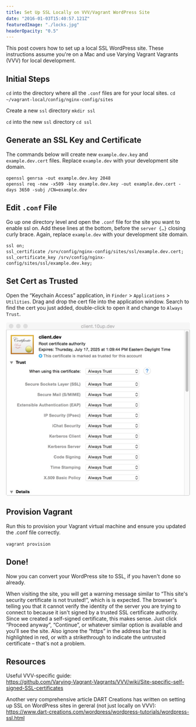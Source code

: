 ```yaml
---
title: Set Up SSL Locally on VVV/Vagrant WordPress Site
date: "2016-01-03T15:40:57.121Z"
featuredImage: "./locks.jpg"
headerOpacity: "0.5"
---
```


This post covers how to set up a local SSL WordPress site. These instructions assume you're on a Mac and use Varying Vagrant Vagrants (VVV) for local development.

## Initial Steps

`cd` into the directory where all the `.conf` files are for your local sites.
`cd ~/vagrant-local/config/nginx-config/sites`

Create a new `ssl` directory
`mkdir ssl`

`cd` into the new `ssl` directory
`cd ssl`

## Generate an SSL Key and Certificate

The commands below will create new `example.dev.key` and `example.dev.cert` files. Replace `example.dev` with your development site domain.

```
openssl genrsa -out example.dev.key 2048
openssl req -new -x509 -key example.dev.key -out example.dev.cert -days 3650 -subj /CN=example.dev
```

## Edit `.conf` File

Go up one directory level and open the `.conf` file for the site you want to enable ssl on. Add these lines at the bottom, before the `server {…}` closing curly brace. Again, replace `example.dev` with your development site domain.

```
ssl on;
ssl_certificate /srv/config/nginx-config/sites/ssl/example.dev.cert;
ssl_certificate_key /srv/config/nginx-config/sites/ssl/example.dev.key;
```

## Set Cert as Trusted

Open the “Keychain Access” application, in `Finder` > `Applications` > `Utilities`.
Drag and drop the cert file into the application window.
Search to find the cert you just added, double-click to open it and change to `Always Trust`.

![Certificate in Keychain](./cert.jpg)

## Provision Vagrant

Run this to provision your Vagrant virtual machine and ensure you updated the .conf file correctly.

`vagrant provision`

## Done!

Now you can convert your WordPress site to SSL, if you haven't done so already.

When visiting the site, you will get a warning message similar to “This site's security certificate is not trusted!”, which is is expected. The browser's telling you that it cannot verify the identity of the server you are trying to connect to because it isn't signed by a trusted SSL certificate authority. Since we created a self-signed certificate, this makes sense. Just click “Proceed anyway”, “Continue”, or whatever similar option is available and you'll see the site. Also ignore the “https” in the address bar that is highlighted in red, or with a strikethrough to indicate the untrusted certificate – that's not a problem.

## Resources

Useful VVV-specific guide:  
<https://github.com/Varying-Vagrant-Vagrants/VVV/wiki/Site-specific-self-signed-SSL-certificates>

Another very comprehensive article DART Creations has written on setting up SSL on WordPress sites in gereral (not just locally on VVV):  
<https://www.dart-creations.com/wordpress/wordpress-tutorials/wordpress-ssl.html>
